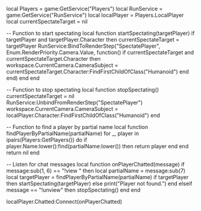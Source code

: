 local Players = game:GetService("Players")
local RunService = game:GetService("RunService")
local localPlayer = Players.LocalPlayer
local currentSpectateTarget = nil

-- Function to start spectating
local function startSpectating(targetPlayer)
    if targetPlayer and targetPlayer.Character then
        currentSpectateTarget = targetPlayer
        RunService:BindToRenderStep("SpectatePlayer", Enum.RenderPriority.Camera.Value, function()
            if currentSpectateTarget and currentSpectateTarget.Character then
                workspace.CurrentCamera.CameraSubject = currentSpectateTarget.Character:FindFirstChildOfClass("Humanoid")
            end
        end)
    end
end

-- Function to stop spectating
local function stopSpectating()
    currentSpectateTarget = nil
    RunService:UnbindFromRenderStep("SpectatePlayer")
    workspace.CurrentCamera.CameraSubject = localPlayer.Character:FindFirstChildOfClass("Humanoid")
end

-- Function to find a player by partial name
local function findPlayerByPartialName(partialName)
    for _, player in ipairs(Players:GetPlayers()) do
        if player.Name:lower():find(partialName:lower()) then
            return player
        end
    end
    return nil
end

-- Listen for chat messages
local function onPlayerChatted(message)
    if message:sub(1, 6) == "!view " then
        local partialName = message:sub(7)
        local targetPlayer = findPlayerByPartialName(partialName)
        if targetPlayer then
            startSpectating(targetPlayer)
        else
            print("Player not found.")
        end
    elseif message == "!unview" then
        stopSpectating()
    end
end

localPlayer.Chatted:Connect(onPlayerChatted)
